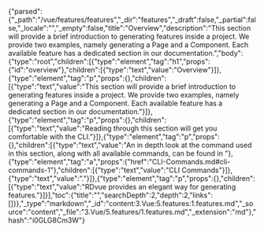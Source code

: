 {"parsed":{"_path":"/vue/features/features","_dir":"features","_draft":false,"_partial":false,"_locale":"","_empty":false,"title":"Overview","description":"This section will provide a brief introduction to generating features inside a project. We provide two examples, namely generating a Page and a Component. Each available feature has a dedicated section in our documentation.","body":{"type":"root","children":[{"type":"element","tag":"h1","props":{"id":"overview"},"children":[{"type":"text","value":"Overview"}]},{"type":"element","tag":"p","props":{},"children":[{"type":"text","value":"This section will provide a brief introduction to generating features inside a project. We provide two examples, namely generating a Page and a Component. Each available feature has a dedicated section in our documentation."}]},{"type":"element","tag":"p","props":{},"children":[{"type":"text","value":"Reading through this section will get you comfortable with the CLI."}]},{"type":"element","tag":"p","props":{},"children":[{"type":"text","value":"An in depth look at the command used in this section, along with all available commands, can be found in "},{"type":"element","tag":"a","props":{"href":"CLI-Commands.md#cli-commands-1"},"children":[{"type":"text","value":"CLI Commands"}]},{"type":"text","value":"."}]},{"type":"element","tag":"p","props":{},"children":[{"type":"text","value":"RDvue provides an elegant way for generating features."}]}],"toc":{"title":"","searchDepth":2,"depth":2,"links":[]}},"_type":"markdown","_id":"content:3.Vue:5.features:1.features.md","_source":"content","_file":"3.Vue/5.features/1.features.md","_extension":"md"},"hash":"i0GLG8Cm3W"}
